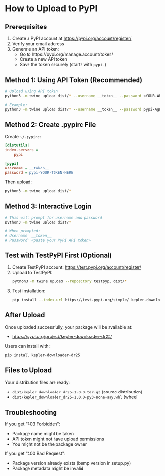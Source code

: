 # How to Upload to PyPI

## Prerequisites

1. Create a PyPI account at https://pypi.org/account/register/
2. Verify your email address
3. Generate an API token:
   - Go to https://pypi.org/manage/account/token/
   - Create a new API token
   - Save the token securely (starts with `pypi-`)

## Method 1: Using API Token (Recommended)

```bash
# Upload using API token
python3 -m twine upload dist/* --username __token__ --password <YOUR-API-TOKEN>

# Example:
python3 -m twine upload dist/* --username __token__ --password pypi-AgEIcHlwaS5vcmcCJGYwNzQ4...
```

## Method 2: Create .pypirc File

Create `~/.pypirc`:

```ini
[distutils]
index-servers =
    pypi

[pypi]
username = __token__
password = pypi-YOUR-TOKEN-HERE
```

Then upload:
```bash
python3 -m twine upload dist/*
```

## Method 3: Interactive Login

```bash
# This will prompt for username and password
python3 -m twine upload dist/*

# When prompted:
# Username: __token__
# Password: <paste your PyPI API token>
```

## Test with TestPyPI First (Optional)

1. Create TestPyPI account: https://test.pypi.org/account/register/
2. Upload to TestPyPI:
   ```bash
   python3 -m twine upload --repository testpypi dist/*
   ```
3. Test installation:
   ```bash
   pip install --index-url https://test.pypi.org/simple/ kepler-downloader-dr25
   ```

## After Upload

Once uploaded successfully, your package will be available at:
- https://pypi.org/project/kepler-downloader-dr25/

Users can install with:
```bash
pip install kepler-downloader-dr25
```

## Files to Upload

Your distribution files are ready:
- `dist/kepler_downloader_dr25-1.0.0.tar.gz` (source distribution)
- `dist/kepler_downloader_dr25-1.0.0-py3-none-any.whl` (wheel)

## Troubleshooting

If you get "403 Forbidden":
- Package name might be taken
- API token might not have upload permissions
- You might not be the package owner

If you get "400 Bad Request":
- Package version already exists (bump version in setup.py)
- Package metadata might be invalid